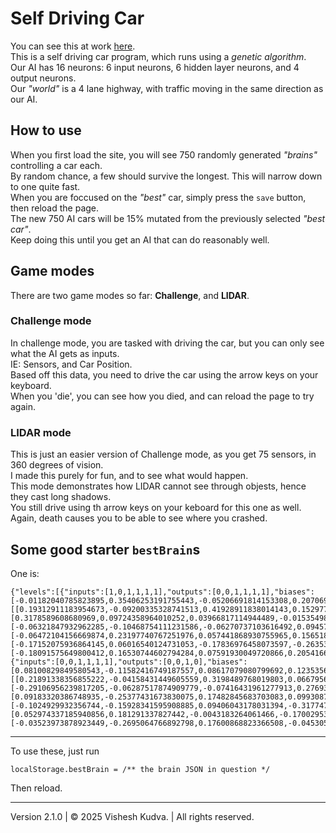 # Self Driving Car

You can see this at work [here](https://v-autopilot-ai-trainer.onrender.com/). \
This is a self driving car program, which runs using a _genetic algorithm_. \
Our AI has 16 neurons: 6 input neurons, 6 hidden layer neurons, and 4 output neurons. \
Our _"world"_ is a 4 lane highway, with traffic moving in the same direction as our AI. 

## How to use

When you first load the site, you will see 750 randomly generated _"brains"_ controlling a car each. \
By random chance, a few should survive the longest. This will narrow down to one quite fast. \
When you are foccused on the _"best"_ car, simply press the `save` button, then reload the page. \
The new 750 AI cars will be 15% mutated from the previously selected _"best car"_. \
Keep doing this until you get an AI that can do reasonably well. 

## Game modes

There are two game modes so far: **Challenge**, and **LIDAR**. 

### Challenge mode

In challenge mode, you are tasked with driving the car, but you can only see what the AI gets as inputs. \
IE: Sensors, and Car Position. \
Based off this data, you need to drive the car using the arrow keys on your keyboard. \
When you 'die', you can see how you died, and can reload the page to try again. 

### LIDAR mode

This is just an easier version of Challenge mode, as you get 75 sensors, in 360 degrees of vision. \
I made this purely for fun, and to see what would happen. \
This mode demonstrates how LIDAR cannot see through objests, hence they cast long shadows. \
You still drive using th arrow keys on your keboard for this one as well. \
Again, death causes you to be able to see where you crashed.

## Some good starter `bestBrain`s
One is: 
```
{"levels":[{"inputs":[1,0,1,1,1,1],"outputs":[0,0,1,1,1,1],"biases":[-0.01182040785823895,0.35406253191755443,-0.05206691814153308,0.20706919974535298,-0.10797246745394426,-0.23915153622827912],"weights":[[0.19312911183954673,-0.09200335328741513,0.41928911838014143,0.15297713944334845,-0.04963911292127097,0.12303722951415212],[0.3178589608680969,0.09724358964010252,0.03966817114944489,-0.015354983530439542,-0.014024368521189802,0.20644620364912813],[-0.06321847932962285,-0.10468754111231586,-0.06270737103616492,0.09457287954791482,0.20359037014142134,-0.07448118111569169],[-0.06472104156669874,0.23197740767251976,0.057441868930755965,0.15651838211236999,-0.024679343794898834,-0.04954557468760923],[-0.17152075936864145,0.06016540124731053,-0.17836976458073597,-0.26353788716794463,-0.00535062805458851,-0.03793241134860208],[-0.18091575649800412,0.16530744602794284,0.07591930049720866,0.20541665678103702,0.3861037689937129,-0.05784733953840896]]},{"inputs":[0,0,1,1,1,1],"outputs":[0,0,1,0],"biases":[0.08100829849580543,-0.11582416749187557,0.08617079080799692,0.12353568590423061],"weights":[[0.21891338356855222,-0.04158431449605559,0.3198489768019803,0.06679566228150612],[-0.29106956239817205,-0.06287517874909779,-0.07416431961277913,0.2769391796878701],[0.09183320386748935,-0.25377431673830075,0.17482845683703083,0.09930874948178121],[-0.1024929932356744,-0.15928341595908885,0.09406043178031394,-0.3177475675790124],[0.052974337185940856,0.181291337827442,-0.0043183264061466,-0.17002953494170442],[-0.03523973878923449,-0.2695064766892798,0.17600868823366508,-0.04530570929298176]]}]}
```
***
To use these, just run 
```
localStorage.bestBrain = /** the brain JSON in question */
```
Then reload.

***

Version 2.1.0 | &copy; 2025 Vishesh Kudva. | All rights reserved.

